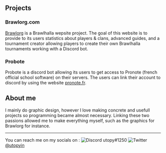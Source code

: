 ## Projects

### Brawlorg.com

[Brawlorg](https://brawlorg.com) is a Brawlhalla wepsite project. The goal of this website is to provide to its users statistics about players & clans, advanced guides, and a tournament creator allowing players to create their own Brawlhalla tournaments working with a Discord bot.

### Probote

Probote is a discord bot allowing its users to get access to Pronote (french official school software) on their servers. The users can link their account to discord by using the website [pronote.fr](https://pronote.fr).

## About me

I mainly do graphic design, however I love making concrete and usefull projects so programming became almost necessary. Linking these two passions allowed me to make everything myself, such as the graphics for Brawlorg for instance.

-------------------------

You can reach me on my socials on :
![Discord](https://i.ibb.co/12z1dcs/iconfinder-91-Discord-logo-logos-4373196-1.png) utopy#1250
![Twitter](https://i.ibb.co/grdpLmr/iconfinder-square-twitter-317723.png) [@utopyin](https://twitter.com/utopyin)
